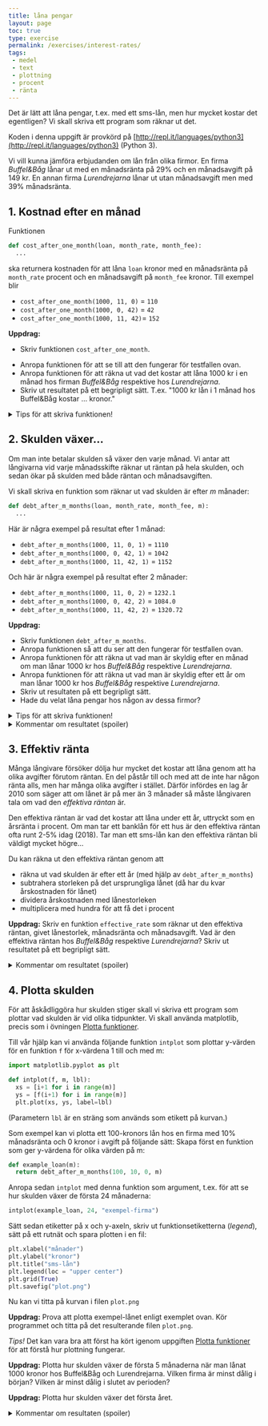 ```yaml
---
title: låna pengar
layout: page
toc: true
type: exercise
permalink: /exercises/interest-rates/
tags:
 - medel
 - text
 - plottning
 - procent
 - ränta
---
```


Det är lätt att låna pengar, t.ex. med ett sms-lån, men hur mycket kostar det egentligen?
Vi skall skriva ett program som räknar ut det.

Koden i denna uppgift är provkörd på [http://repl.it/languages/python3](http://repl.it/languages/python3) (Python 3).

Vi vill kunna jämföra erbjudanden om lån från olika firmor. En firma *Buffel&Båg* lånar ut med en månadsränta på 29% och en månadsavgift på 149 kr. En annan firma *Lurendrejarna* lånar ut utan månadsavgift men med 39% månadsränta.

## 1. Kostnad efter en månad

Funktionen

```python
def cost_after_one_month(loan, month_rate, month_fee):
  ...
```
ska returnera kostnaden för att låna `loan` kronor med en månadsränta på `month_rate` procent och en månadsavgift på `month_fee` kronor. Till exempel blir

* `cost_after_one_month(1000, 11, 0)` = `110`
* `cost_after_one_month(1000, 0, 42)` = `42`
* `cost_after_one_month(1000, 11, 42)`= `152`

**Uppdrag:**
* Skriv funktionen `cost_after_one_month`.
<!--* Lägg till *asserts* för att kontrollera att funktionen räknar rätt i testfallen ovan.-->
* Anropa funktionen för att se till att den fungerar för testfallen ovan.
* Anropa funktionen för att räkna ut vad det kostar att låna 1000 kr i en månad hos firman *Buffel&Båg* respektive hos *Lurendrejarna*.
* Skriv ut resultatet på ett begripligt sätt. T.ex. "1000 kr lån i 1 månad hos Buffel&Båg kostar ... kronor."

<details>
<summary markdown="span">
Tips för att skriva funktionen!
</summary>
<p>För att räkna ut räntekostnaden i kronor skall du multiplicera lånet med månadsräntan och sedan dividera med 100 (eftersom månadsräntan anges i procent). Funktionen skall returnera hela kostnaden. För att få den behöver du lägga ihop räntekostnaden och månadsavgiften.
</p>
</details>



<!--*Mer tips!* För att använda *asserts*, se övningen [Avlusning](exercises/debugging).-->

<!--
## 2. Skuld efter en månad

I förra uppdraget räknade vi bara ut kostnaden för att få låna. Själva lånet skall ju också betalas. Vi ska lägga till en ny funktion

```python
def debt_after_one_month(loan, month_rate, month_fee):
  ...
```

som räknar ut vad skulden är efter en månad. Till exempel blir

* `debt_after_one_month(1000, 11, 0)` = `1110`
* `debt_after_one_month(1000, 0, 42)` = `1042`
* `debt_after_one_month(1000, 11, 42)`= `1152`

**Uppdrag:**
* Skriv funktionen `debt_after_one_month`
* Anropa funktionen för att se till att den fungerar för testfallen ovan.
* Anropa funktionen för att räkna ut vad skulden är efter en månad om man lånar 1000 kr hos *Buffel&Båg* respektive *Lurendrejarna*.
* Skriv ut resultatet på ett begripligt sätt.

<details>
<summary markdown="span">
Tips för att skriva funktionen!
</summary>
<p>Du räknar lätt ut resultatet genom att anropa <code>cost_after_one_month</code> och sedan lägga till den tidigare skulden.
</p>
</details>
-->

## 2. Skulden växer...

Om man inte betalar skulden så växer den varje månad. Vi antar att långivarna vid varje månadsskifte räknar ut räntan på hela skulden, och sedan ökar på skulden med både räntan och månadsavgiften.

Vi skall skriva en funktion som räknar ut vad skulden är efter *m* månader:

```python
def debt_after_m_months(loan, month_rate, month_fee, m):
  ...
```

Här är några exempel på resultat efter 1 månad:
* `debt_after_m_months(1000, 11, 0, 1)`  = `1110`
* `debt_after_m_months(1000, 0, 42, 1)`  = `1042`
* `debt_after_m_months(1000, 11, 42, 1)` = `1152`

Och här är några exempel på resultat efter 2 månader:
* `debt_after_m_months(1000, 11, 0, 2)`  = `1232.1`
* `debt_after_m_months(1000, 0, 42, 2)`  = `1084.0`
* `debt_after_m_months(1000, 11, 42, 2)` = `1320.72`



**Uppdrag:**
* Skriv funktionen `debt_after_m_months`.
* Anropa funktionen så att du ser att den fungerar för testfallen ovan.
* Anropa funktionen för att räkna ut vad man är skyldig efter en månad om man lånar 1000 kr hos *Buffel&Båg* respektive *Lurendrejarna*.
* Anropa funktionen för att räkna ut vad man är skyldig efter ett år om man lånar 1000 kr hos *Buffel&Båg* respektive *Lurendrejarna*.
* Skriv ut resultaten på ett begripligt sätt.
* Hade du velat låna pengar hos någon av dessa firmor?

<details>
<summary markdown="span">
Tips för att skriva funktionen!
</summary>
<p>För att räkna ut skulden kan du loopa <code>m</code> gånger och i varje varv anropa <code>cost_after_one_month</code> för att räkna ut hur mycket skulden ökar. Du kan hålla reda på hur stor skulden är med en variabel `debt`. Glöm inte att anropa <code>cost_after_one_month</code> med aktuellt värde på skulden.
</p>
</details>

<details>
<summary markdown="span">
Kommentar om resultatet (spoiler)
</summary>
<p>Om du programmerat rätt ser du att skulden blir väldigt stor efter ett år: över 30.000 för Buffel&Båg och över 50.000 för Lurendrejarna.
</p>
</details>


## 3. Effektiv ränta

Många långivare försöker dölja hur mycket det kostar att låna genom att ha olika avgifter förutom räntan. En del påstår till och med att de inte har någon ränta alls, men har många olika avgifter i stället. Därför infördes en lag år 2010 som säger att om lånet är på mer än 3 månader så måste långivaren tala om vad den *effektiva räntan* är.

Den effektiva räntan är vad det kostar att låna under ett år, uttryckt som en årsränta i procent. Om man tar ett banklån för ett hus är den effektiva räntan ofta runt 2-5% idag (2018). Tar man ett sms-lån kan den effektiva räntan bli väldigt mycket högre...

Du kan räkna ut den effektiva räntan genom att
* räkna ut vad skulden är efter ett år (med hjälp av `debt_after_m_months`)
* subtrahera storleken på det ursprungliga lånet (då har du kvar årskostnaden för lånet)
* dividera årskostnaden med lånestorleken
* multiplicera med hundra för att få det i procent

**Uppdrag:** Skriv en funktion `effective_rate` som räknar ut den effektiva räntan, givet lånestorlek, månadsränta och månadsavgift. Vad är den effektiva räntan hos *Buffel&Båg* respektive *Lurendrejarna*? Skriv ut resultatet på ett begripligt sätt.

<details>
<summary markdown="span">
Kommentar om resultatet (spoiler)
</summary>
<p>Den effektiva räntan blir över 3000% för Buffel&Båg och över 5000% för Lurendrejarna!
</p>
</details>


## 4. Plotta skulden

För att åskådliggöra hur skulden stiger skall vi skriva ett program som plottar vad skulden är vid olika tidpunkter. Vi skall använda matplotlib, precis som i övningen [Plotta funktioner](exercises/plot).

Till vår hjälp kan vi använda följande funktion `intplot` som plottar y-värden för en funktion `f` för x-värdena 1 till och med m:

```python
import matplotlib.pyplot as plt

def intplot(f, m, lbl):
  xs = [i+1 for i in range(m)]
  ys = [f(i+1) for i in range(m)]
  plt.plot(xs, ys, label=lbl)
```
(Parametern `lbl` är en sträng som används som etikett på kurvan.)

Som exempel kan vi plotta ett 100-kronors lån hos en firma med 10% månadsränta och 0 kronor i avgift på följande sätt: Skapa först en funktion som ger y-värdena för olika värden på m:

```python
def example_loan(m):
  return debt_after_m_months(100, 10, 0, m)
```

Anropa sedan `intplot` med denna funktion som argument, t.ex. för att se hur skulden växer de första 24 månaderna:

```python
intplot(example_loan, 24, "exempel-firma")
```

Sätt sedan etiketter på x och y-axeln, skriv ut funktionsetiketterna (*legend*), sätt på ett rutnät och spara plotten i en fil:

```python
plt.xlabel("månader")
plt.ylabel("kronor")
plt.title("sms-lån")
plt.legend(loc = "upper center")
plt.grid(True)
plt.savefig("plot.png")
```

Nu kan vi titta på kurvan i filen `plot.png`

**Uppdrag:** Prova att plotta exempel-lånet enligt exemplet ovan. Kör programmet och titta på det resulterande filen `plot.png`.

*Tips!* Det kan vara bra att först ha kört igenom uppgiften [Plotta funktioner](exercises/plot) för att förstå hur plottning fungerar.

**Uppdrag:** Plotta hur skulden växer de första 5 månaderna när man lånat 1000 kronor hos Buffel&Båg och Lurendrejarna. Vilken firma är minst dålig i början? Vilken är minst dålig i slutet av perioden?

**Uppdrag:** Plotta hur skulden växer det första året.

<details>
<summary markdown="span">
Kommentar om resultaten (spoiler)
</summary>
<p>Du bör se att kurvorna korsar varandra vid cirka 3.5 månader. Om du tittar på 12-månaders sikt ser du att skulden växer i allt snabbare takt (så kallad *exponentiell* tillväxt).
</p>
</details>
